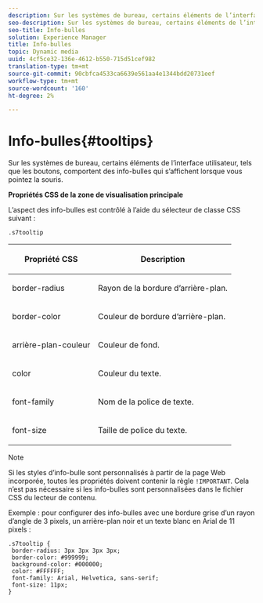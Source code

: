 ```yaml
---
description: Sur les systèmes de bureau, certains éléments de l’interface utilisateur, tels que les boutons, comportent des info-bulles qui s’affichent lorsque vous pointez la souris.
seo-description: Sur les systèmes de bureau, certains éléments de l’interface utilisateur, tels que les boutons, comportent des info-bulles qui s’affichent lorsque vous pointez la souris.
seo-title: Info-bulles
solution: Experience Manager
title: Info-bulles
topic: Dynamic media
uuid: 4cf5ce32-136e-4612-b550-715d51cef982
translation-type: tm+mt
source-git-commit: 90cbfca4533ca6639e561aa4e1344bdd20731eef
workflow-type: tm+mt
source-wordcount: '160'
ht-degree: 2%

---
```



# Info-bulles{#tooltips}

Sur les systèmes de bureau, certains éléments de l’interface utilisateur, tels que les boutons, comportent des info-bulles qui s’affichent lorsque vous pointez la souris.

<!--<a id="section_061E550C1C1D4DB2BD663A898895B38C"></a>-->

**Propriétés CSS de la zone de visualisation principale**

L’aspect des info-bulles est contrôlé à l’aide du sélecteur de classe CSS suivant :

```
.s7tooltip
```

<table id="table_94EE3F5BBE4547C0B4943471CEE7EDE4"> 
 <thead> 
  <tr> 
   <th colname="col1" class="entry"> <p> Propriété CSS </p> </th> 
   <th colname="col2" class="entry"> <p>Description </p> </th> 
  </tr> 
 </thead>
 <tbody> 
  <tr> 
   <td colname="col1"> <p> <span class="codeph"> border-radius  </span> </p> </td> 
   <td colname="col2"> <p> Rayon de la bordure d’arrière-plan. </p> </td> 
  </tr> 
  <tr> 
   <td colname="col1"> <p> <span class="codeph"> border-color  </span> </p> </td> 
   <td colname="col2"> <p> Couleur de bordure d’arrière-plan. </p> </td> 
  </tr> 
  <tr> 
   <td colname="col1"> <p> <span class="codeph"> arrière-plan-couleur  </span> </p> </td> 
   <td colname="col2"> <p> Couleur de fond. </p> </td> 
  </tr> 
  <tr> 
   <td colname="col1"> <p> <span class="codeph"> color </span> </p> </td> 
   <td colname="col2"> <p>Couleur du texte. </p> </td> 
  </tr> 
  <tr> 
   <td colname="col1"> <p> <span class="codeph"> font-family  </span> </p> </td> 
   <td colname="col2"> <p>Nom de la police de texte. </p> </td> 
  </tr> 
  <tr> 
   <td colname="col1"> <p> <span class="codeph"> font-size  </span> </p> </td> 
   <td colname="col2"> <p>Taille de police du texte. </p> </td> 
  </tr> 
 </tbody> 
</table>

>[!NOTE]
>
>Si les styles d’info-bulle sont personnalisés à partir de la page Web incorporée, toutes les propriétés doivent contenir la règle `!IMPORTANT`. Cela n’est pas nécessaire si les info-bulles sont personnalisées dans le fichier CSS du lecteur de contenu.

Exemple : pour configurer des info-bulles avec une bordure grise d’un rayon d’angle de 3 pixels, un arrière-plan noir et un texte blanc en Arial de 11 pixels :

```
.s7tooltip { 
 border-radius: 3px 3px 3px 3px; 
 border-color: #999999; 
 background-color: #000000; 
 color: #FFFFFF; 
 font-family: Arial, Helvetica, sans-serif; 
 font-size: 11px; 
}
```

